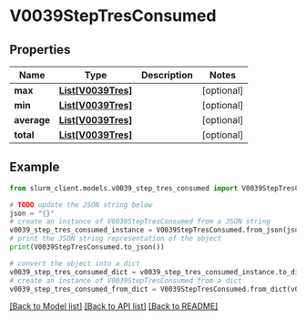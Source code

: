 # V0039StepTresConsumed


## Properties

Name | Type | Description | Notes
------------ | ------------- | ------------- | -------------
**max** | [**List[V0039Tres]**](V0039Tres.md) |  | [optional] 
**min** | [**List[V0039Tres]**](V0039Tres.md) |  | [optional] 
**average** | [**List[V0039Tres]**](V0039Tres.md) |  | [optional] 
**total** | [**List[V0039Tres]**](V0039Tres.md) |  | [optional] 

## Example

```python
from slurm_client.models.v0039_step_tres_consumed import V0039StepTresConsumed

# TODO update the JSON string below
json = "{}"
# create an instance of V0039StepTresConsumed from a JSON string
v0039_step_tres_consumed_instance = V0039StepTresConsumed.from_json(json)
# print the JSON string representation of the object
print(V0039StepTresConsumed.to_json())

# convert the object into a dict
v0039_step_tres_consumed_dict = v0039_step_tres_consumed_instance.to_dict()
# create an instance of V0039StepTresConsumed from a dict
v0039_step_tres_consumed_from_dict = V0039StepTresConsumed.from_dict(v0039_step_tres_consumed_dict)
```
[[Back to Model list]](../README.md#documentation-for-models) [[Back to API list]](../README.md#documentation-for-api-endpoints) [[Back to README]](../README.md)


